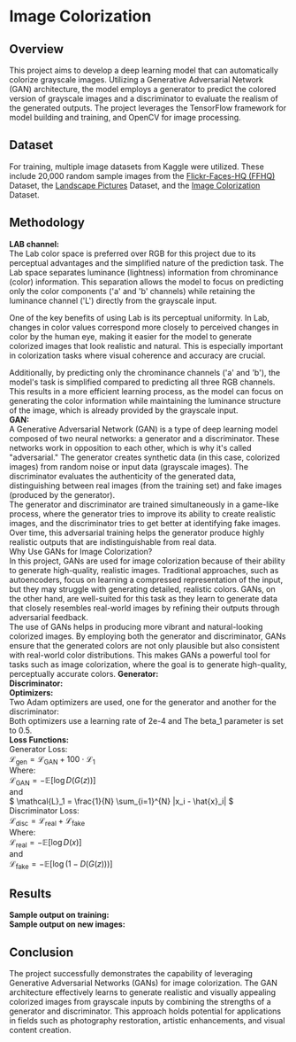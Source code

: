 # Image Colorization<br>
## Overview <br>
This project aims to develop a deep learning model that can automatically colorize grayscale images. Utilizing a Generative Adversarial Network (GAN) architecture, the model employs a generator to predict the colored version of grayscale images and a discriminator to evaluate the realism of the generated outputs. The project leverages the TensorFlow framework for model building and training, and OpenCV for image processing.
## Dataset <br>
For training, multiple image datasets from Kaggle were utilized. These include 20,000 random sample images from the [Flickr-Faces-HQ (FFHQ)](https://www.kaggle.com/datasets/arnaud58/flickrfaceshq-dataset-ffhq) Dataset, the [Landscape Pictures](https://www.kaggle.com/datasets/arnaud58/landscape-pictures) Dataset, and the [Image Colorization](https://www.kaggle.com/datasets/mariomatos/image-colorization) Dataset.
## Methodology <br>
**LAB channel:** <br>
The Lab color space is preferred over RGB for this project due to its perceptual advantages and the simplified nature of the prediction task. The Lab space separates luminance (lightness) information from chrominance (color) information. This separation allows the model to focus on predicting only the color components ('a' and 'b' channels) while retaining the luminance channel ('L') directly from the grayscale input.

One of the key benefits of using Lab is its perceptual uniformity. In Lab, changes in color values correspond more closely to perceived changes in color by the human eye, making it easier for the model to generate colorized images that look realistic and natural. This is especially important in colorization tasks where visual coherence and accuracy are crucial.

Additionally, by predicting only the chrominance channels ('a' and 'b'), the model's task is simplified compared to predicting all three RGB channels. This results in a more efficient learning process, as the model can focus on generating the color information while maintaining the luminance structure of the image, which is already provided by the grayscale input.<br>
**GAN:** <br> 
A Generative Adversarial Network (GAN) is a type of deep learning model composed of two neural networks: a generator and a discriminator. These networks work in opposition to each other, which is why it's called "adversarial."
The generator creates synthetic data (in this case, colorized images) from random noise or input data (grayscale images).
The discriminator evaluates the authenticity of the generated data, distinguishing between real images (from the training set) and fake images (produced by the generator).<br>
The generator and discriminator are trained simultaneously in a game-like process, where the generator tries to improve its ability to create realistic images, and the discriminator tries to get better at identifying fake images. Over time, this adversarial training helps the generator produce highly realistic outputs that are indistinguishable from real data.<br>
Why Use GANs for Image Colorization?<br>
In this project, GANs are used for image colorization because of their ability to generate high-quality, realistic images. Traditional approaches, such as autoencoders, focus on learning a compressed representation of the input, but they may struggle with generating detailed, realistic colors. GANs, on the other hand, are well-suited for this task as they learn to generate data that closely resembles real-world images by refining their outputs through adversarial feedback.<br>
The use of GANs helps in producing more vibrant and natural-looking colorized images. By employing both the generator and discriminator, GANs ensure that the generated colors are not only plausible but also consistent with real-world color distributions. This makes GANs a powerful tool for tasks such as image colorization, where the goal is to generate high-quality, perceptually accurate colors.
**Generator:** <br>
**Discriminator:** <br>
**Optimizers:** <br>
Two Adam optimizers are used, one for the generator and another for the discriminator:<br>
Both optimizers use a learning rate of 2e-4 and The beta_1 parameter is set to 0.5.<br>
**Loss Functions:** <br>
Generator Loss:<br>
$`
\mathcal{L}_{\text{gen}} = \mathcal{L}_{\text{GAN}} + 100 \cdot \mathcal{L}_1
`$
<br> Where:<br>
$`
\mathcal{L}_{\text{GAN}} = - \mathbb{E}[\log D(G(z))]
`$
<br> and <br>
$`
\mathcal{L}_1 = \frac{1}{N} \sum_{i=1}^{N} |x_i - \hat{x}_i|
`$
<br> Discriminator Loss:<br>
$`
\mathcal{L}_{\text{disc}} = \mathcal{L}_{\text{real}} + \mathcal{L}_{\text{fake}}
`$
<br> Where: <br>
$`
\mathcal{L}_{\text{real}} = - \mathbb{E}[\log D(x)]
`$
<br> and <br>
$`
\mathcal{L}_{\text{fake}} = - \mathbb{E}[\log (1 - D(G(z)))]
`$
## Results <br>
**Sample output on training:** <br>
**Sample output on new images:** <br>
## Conclusion <br>
The project successfully demonstrates the capability of leveraging Generative Adversarial Networks (GANs) for image colorization. The GAN architecture effectively learns to generate realistic and visually appealing colorized images from grayscale inputs by combining the strengths of a generator and discriminator. This approach holds potential for applications in fields such as photography restoration, artistic enhancements, and visual content creation.
